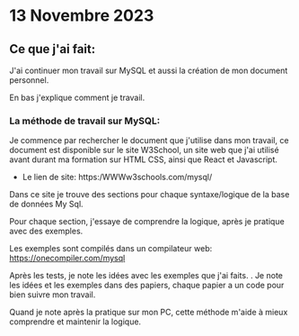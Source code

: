 # 13 Novembre 2023

## Ce que j'ai fait:

J'ai continuer mon travail sur MySQL et aussi la création de mon document personnel.

En bas j'explique comment je travail.

### La méthode de travail sur MySQL:

Je commence par rechercher le document que j'utilise dans mon travail, ce document est disponible sur le site W3School, un site web que j'ai utilisé avant durant ma formation sur HTML CSS, ainsi que React et Javascript.

- Le lien de site: https:/WWWw3schools.com/mysql/

Dans ce site je trouve des sections pour chaque syntaxe/logique de la base de données My Sql.

Pour chaque section, j'essaye de comprendre la logique, après je pratique avec des exemples.

Les exemples sont compilés dans un compilateur web: https://onecompiler.com/mysql

Après les tests, je note les idées avec les exemples que j'ai faits.
.
Je note les idées et les exemples dans des papiers, chaque papier a un code pour bien suivre mon travail.

Quand je note après la pratique sur mon PC, cette méthode m'aide à mieux comprendre et maintenir la logique.